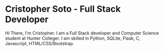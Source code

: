 # Cristopher Soto - Full Stack Developer

Hi There, I'm Cristopher. I am a Full Stack developer and Computer Science student at Hunter Colleger. I am skilled in Python, SQLite, Flask, C, Javascript, HTML/CSS/Bootstrap.


<!---
criscode97/criscode97 is a ✨ special ✨ repository because its `README.md` (this file) appears on your GitHub profile.
You can click the Preview link to take a look at your changes.
--->
